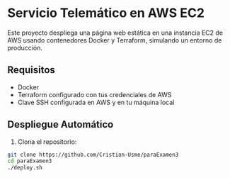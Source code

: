 
# Servicio Telemático en AWS EC2

Este proyecto despliega una página web estática en una instancia EC2 de AWS usando contenedores Docker y Terraform, simulando un entorno de producción.

## Requisitos

- Docker
- Terraform configurado con tus credenciales de AWS
- Clave SSH configurada en AWS y en tu máquina local

## Despliegue Automático

1. Clona el repositorio:

```bash
git clone https://github.com/Cristian-Usme/paraExamen3
cd paraExamen3
./deploy.sh
```
